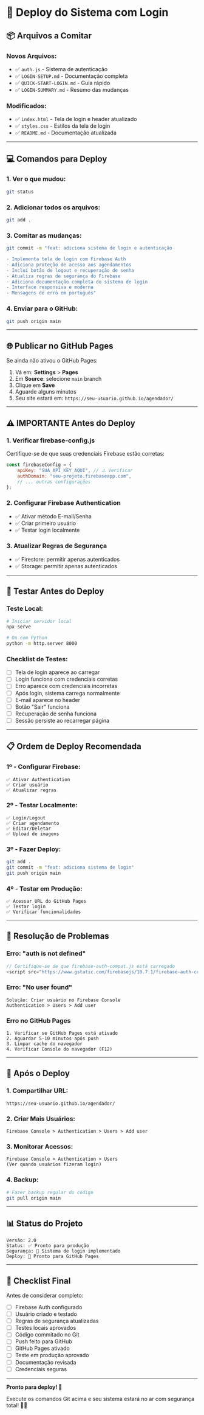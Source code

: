 # 🚀 Deploy do Sistema com Login

## 📦 Arquivos a Comitar

### Novos Arquivos:
- ✅ `auth.js` - Sistema de autenticação
- ✅ `LOGIN-SETUP.md` - Documentação completa
- ✅ `QUICK-START-LOGIN.md` - Guia rápido
- ✅ `LOGIN-SUMMARY.md` - Resumo das mudanças

### Modificados:
- ✅ `index.html` - Tela de login e header atualizado
- ✅ `styles.css` - Estilos da tela de login
- ✅ `README.md` - Documentação atualizada

---

## 💻 Comandos para Deploy

### 1. Ver o que mudou:
```bash
git status
```

### 2. Adicionar todos os arquivos:
```bash
git add .
```

### 3. Comitar as mudanças:
```bash
git commit -m "feat: adiciona sistema de login e autenticação

- Implementa tela de login com Firebase Auth
- Adiciona proteção de acesso aos agendamentos
- Inclui botão de logout e recuperação de senha
- Atualiza regras de segurança do Firebase
- Adiciona documentação completa do sistema de login
- Interface responsiva e moderna
- Mensagens de erro em português"
```

### 4. Enviar para o GitHub:
```bash
git push origin main
```

---

## 🌐 Publicar no GitHub Pages

Se ainda não ativou o GitHub Pages:

1. Vá em: **Settings** > **Pages**
2. Em **Source**: selecione `main` branch
3. Clique em **Save**
4. Aguarde alguns minutos
5. Seu site estará em: `https://seu-usuario.github.io/agendador/`

---

## ⚠️ IMPORTANTE Antes do Deploy

### 1. Verificar firebase-config.js
Certifique-se de que suas credenciais Firebase estão corretas:
```javascript
const firebaseConfig = {
    apiKey: "SUA_API_KEY_AQUI", // ⚠️ Verificar
    authDomain: "seu-projeto.firebaseapp.com",
    // ... outras configurações
};
```

### 2. Configurar Firebase Authentication
- ✅ Ativar método E-mail/Senha
- ✅ Criar primeiro usuário
- ✅ Testar login localmente

### 3. Atualizar Regras de Segurança
- ✅ Firestore: permitir apenas autenticados
- ✅ Storage: permitir apenas autenticados

---

## 🧪 Testar Antes do Deploy

### Teste Local:
```bash
# Iniciar servidor local
npx serve

# Ou com Python
python -m http.server 8000
```

### Checklist de Testes:
- [ ] Tela de login aparece ao carregar
- [ ] Login funciona com credenciais corretas
- [ ] Erro aparece com credenciais incorretas
- [ ] Após login, sistema carrega normalmente
- [ ] E-mail aparece no header
- [ ] Botão "Sair" funciona
- [ ] Recuperação de senha funciona
- [ ] Sessão persiste ao recarregar página

---

## 📋 Ordem de Deploy Recomendada

### 1º - Configurar Firebase:
```
✅ Ativar Authentication
✅ Criar usuário
✅ Atualizar regras
```

### 2º - Testar Localmente:
```
✅ Login/Logout
✅ Criar agendamento
✅ Editar/Deletar
✅ Upload de imagens
```

### 3º - Fazer Deploy:
```bash
git add .
git commit -m "feat: adiciona sistema de login"
git push origin main
```

### 4º - Testar em Produção:
```
✅ Acessar URL do GitHub Pages
✅ Testar login
✅ Verificar funcionalidades
```

---

## 🔧 Resolução de Problemas

### Erro: "auth is not defined"
```javascript
// Certifique-se de que firebase-auth-compat.js está carregado
<script src="https://www.gstatic.com/firebasejs/10.7.1/firebase-auth-compat.js"></script>
```

### Erro: "No user found"
```
Solução: Criar usuário no Firebase Console
Authentication > Users > Add user
```

### Erro no GitHub Pages
```
1. Verificar se GitHub Pages está ativado
2. Aguardar 5-10 minutos após push
3. Limpar cache do navegador
4. Verificar Console do navegador (F12)
```

---

## 🎯 Após o Deploy

### 1. Compartilhar URL:
```
https://seu-usuario.github.io/agendador/
```

### 2. Criar Mais Usuários:
```
Firebase Console > Authentication > Users > Add user
```

### 3. Monitorar Acessos:
```
Firebase Console > Authentication > Users
(Ver quando usuários fizeram login)
```

### 4. Backup:
```bash
# Fazer backup regular do código
git pull origin main
```

---

## 📊 Status do Projeto

```
Versão: 2.0
Status: ✅ Pronto para produção
Segurança: 🔐 Sistema de login implementado
Deploy: 🚀 Pronto para GitHub Pages
```

---

## 🎉 Checklist Final

Antes de considerar completo:

- [ ] Firebase Auth configurado
- [ ] Usuário criado e testado
- [ ] Regras de segurança atualizadas
- [ ] Testes locais aprovados
- [ ] Código commitado no Git
- [ ] Push feito para GitHub
- [ ] GitHub Pages ativado
- [ ] Teste em produção aprovado
- [ ] Documentação revisada
- [ ] Credenciais seguras

---

**Pronto para deploy! 🚀**

Execute os comandos Git acima e seu sistema estará no ar com segurança total! 🔐✨

